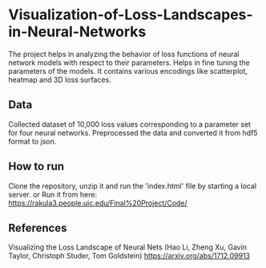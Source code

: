 # Visualization-of-Loss-Landscapes-in-Neural-Networks
The project helps in analyzing the behavior of loss functions of neural network models with respect to their parameters. Helps in fine tuning the parameters of the models.
It contains various encodings like scatterplot, heatmap and 3D loss surfaces. 

## Data
Collected dataset of 10,000 loss values corresponding to a parameter set for four neural networks.
Preprocessed the data and converted it from hdf5 format to json.

## How to run
Clone the repository, unzip it and run the 'index.html' file by starting a local server.
or
Run it from here: https://rakula3.people.uic.edu/Final%20Project/Code/

## References

Visualizing the Loss Landscape of Neural Nets (Hao Li, Zheng Xu, Gavin Taylor, Christoph Studer, Tom Goldstein) https://arxiv.org/abs/1712.09913



